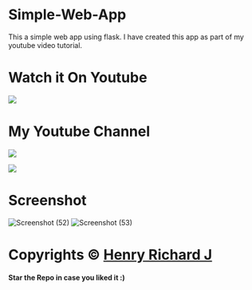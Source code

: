# Simple-Web-App
This a simple web app using flask. I have created this app as part of my youtube video tutorial.

# Watch it On Youtube
[![](https://img.shields.io/badge/Watch%20Now-red?style=for-the-badge&logo=YouTube)](https://www.youtube.com/watch?v=exGBpm3smko)
# My Youtube Channel
[![](https://img.shields.io/badge/Subscribe-red?style=for-the-badge&logo=YouTube)](https://www.youtube.com/channel/UCVGasc5jr45eZUpZNHvbtWQ)

[![](https://img.shields.io/youtube/channel/subscribers/UCVGasc5jr45eZUpZNHvbtWQ?style=social)](https://www.youtube.com/channel/UCVGasc5jr45eZUpZNHvbtWQ)

# Screenshot
![Screenshot (52)](https://user-images.githubusercontent.com/68910039/116566765-a65d9600-a924-11eb-993c-b245f970192b.png)
![Screenshot (53)](https://user-images.githubusercontent.com/68910039/116566746-a3fb3c00-a924-11eb-8ad9-4717705416f5.png)

# Copyrights © [Henry Richard J](https://github.com/henry-richard7)
#### Star the Repo in case you liked it :)
